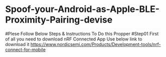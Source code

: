 # Spoof-your-Android-as-Apple-BLE-Proximity-Pairing-devise
#Plese Follow Below Steps & Instructions To Do this Propper
#Step01
First of all you need to download nRF Connected App Use below link to download it
https://www.nordicsemi.com/Products/Development-tools/nrf-connect-for-mobile
